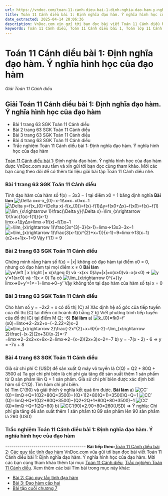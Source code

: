 ```yaml
---
url: https://vndoc.com/toan-11-canh-dieu-bai-1-dinh-nghia-dao-ham-y-nghia-hinh-hoc-cua-dao-ham-309107
title: Toán 11 Cánh diều bài 1: Định nghĩa đạo hàm. Ý nghĩa hình học của đạo hàm - Giải Toán 11 Cánh diều - VnDoc.com
date_extracted: 2025-04-14 20:06:36
description: VnDoc.com xin gửi tới bạn đọc bài viết Toán 11 Cánh diều bài 1: Định nghĩa đạo hàm. Ý nghĩa hình học của đạo hàm. Mời các bạn cùng tham khảo để có thêm tài liệu giải SGK Toán 11 Cánh diều nhé.
keywords: Toán 11 Cánh diều, Toán 11 Cánh diều bài 1, Toán lớp 11 Cánh diều, bài tập toán 11 Cánh diều, giải sgk toán 11 Cánh diều, giải toán 11 Cánh diều, toán 11 CD, toán 11, giải toán 11 Cánh diều bài 1, Toán 11 Cánh diều bài 1 Định nghĩa đạo hàm Ý nghĩa hình học của đạo hàm, Định nghĩa đạo hàm, Ý nghĩa hình học của đạo hàm
---
```


# Toán 11 Cánh diều bài 1: Định nghĩa đạo hàm. Ý nghĩa hình học của đạo hàm
_Giải Toán 11 Cánh diều_
## Giải Toán 11 Cánh diều bài 1: Định nghĩa đạo hàm. Ý nghĩa hình học của đạo hàm
  * Bài 1 trang 63 SGK Toán 11 Cánh diều
  * Bài 2 trang 63 SGK Toán 11 Cánh diều
  * Bài 3 trang 63 SGK Toán 11 Cánh diều
  * Bài 4 trang 63 SGK Toán 11 Cánh diều
  * Trắc nghiệm Toán 11 Cánh diều bài 1: Định nghĩa đạo hàm. Ý nghĩa hình học của đạo hàm

[Toán 11 Cánh diều bài 1](<https://vndoc.com/toan-11-canh-dieu-bai-1-dinh-nghia-dao-ham-y-nghia-hinh-hoc-cua-dao-ham-309107>): Định nghĩa đạo hàm. Ý nghĩa hình học của đạo hàm được VnDoc.com sưu tầm và xin gửi tới bạn đọc cùng tham khảo. Mời các bạn cùng theo dõi để có thêm tài liệu giải bài tập Toán 11 Cánh diều nhé.
### Bài 1 trang 63 SGK Toán 11 Cánh diều
Tính đạo hàm của hàm số f\(x\) = 3x3 − 1 tại điểm x0 = 1 bằng định nghĩa 
**Bài làm**
![\\Delta x=x-x_{0}=x-1](https://i.vdoc.vn/data/image/blank.png)Δx=x−x0=x−1
![\\Delta y=f\(x_{0}+\\Delta x\)-f\(x_{0}\)=f\(x\)-f\(1\)](https://i.vdoc.vn/data/image/blank.png)Δy=f\(x0+Δx\)−f\(x0\)=f\(x\)−f\(1\)
![\\lim_{x\\rightarrow 1}\\frac{\\Delta y}{\\Delta x}=\\lim_{x\\rightarrow 1}\\frac{f\(x\)-f\(1\)}{x-1}](https://i.vdoc.vn/data/image/blank.png)limx→1ΔyΔx=limx→1f\(x\)−f\(1\)x−1
![=\\lim_{x\\rightarrow 1}\\frac{3x^{3}-3}{x-1}](https://i.vdoc.vn/data/image/blank.png)=limx→13x3−3x−1
![=\\lim_{x\\rightarrow 1}\\frac{3\(x-1\)\(x^{2}+x+1\)}{x-1}=9](https://i.vdoc.vn/data/image/blank.png)=limx→13\(x−1\)\(x2+x+1\)x−1=9
Vậy f'\(1\) = 9
### Bài 2 trang 63 SGK Toán 11 Cánh diều
Chứng minh rằng hàm số f\(x\) = |x| không có đạo hàm tại điểm x0 = 0, nhưng có đạo hàm tại mọi điểm x ≠ 0
**Bài làm**
![y=\\left | x \\right |= x\(x\\geq 0\) và -x\(x< 0\)](https://i.vdoc.vn/data/image/blank.png)ày=|x|=x\(x≥0\)và−x\(x<0\)
=> ![y](https://i.vdoc.vn/data/image/blank.png)y′=1\(x≥0\) và -1\(x < 0\)
Ta có ![\\lim_{x\\rightarrow 0^{+}}y](https://i.vdoc.vn/data/image/blank.png)limx→0+y′=1≠−1=limx→0−y′
Vậy không tồn tại đạo hàm của hàm số tại x = 0
### Bài 3 trang 63 SGK Toán 11 Cánh diều
Cho hàm số y = −2x2 \+ x có đồ thị \(C\)
a\) Xác định hệ số góc của tiếp tuyến của đồ thị \(C\) tại điểm có hoành độ bằng 2
b\) Viết phương trình tiếp tuyến của đồ thị \(C\) tại điểm M \(2; -6\)
**Bài làm**
a\) ![k_{0}=f](https://i.vdoc.vn/data/image/blank.png)k0=f′\(x0\)=limx→2−2x2+x−\(−2.22+2\)x−2
![=\\lim_{x\\rightarrow 2}\\frac{-2x^{2}+x+6}{x-2}=\\lim_{x\\rightarrow 2}\\frac{-\(x-2\)\(2x+3\)}{x-2}=-7](https://i.vdoc.vn/data/image/blank.png)=limx→2−2x2+x+6x−2=limx→2−\(x−2\)\(2x+3\)x−2=−7
b\) y = -7\(x - 2\) - 6 => y = -7x + 8
### Bài 4 trang 63 SGK Toán 11 Cánh diều
Giả sử chi phí C \(USD\) để sản xuất Q máy vô tuyến là C\(Q\) = Q2 \+ 80Q + 3500
a\) Ta gọi chi phí biên là chi phí gia tăng để sản xuất thêm 1 sản phẩm từ Q sản phẩm lên Q + 1 sản phẩm. Giả sử chi phí biên được xác định bởi hàm số C'\(Q\). Tìm hàm chi phí biên.  
b\) Tìm C'\(90\) và giải thích ý nghĩa kết quả tìm được.
**Bài làm**
a\) ![C](https://i.vdoc.vn/data/image/blank.png)C′\(Q\)=limQ→Q+1\(Q2+80Q+3500\)−\(\(Q+1\)2+80\(Q+1\)+3500\)Q−Q−1
![C](https://i.vdoc.vn/data/image/blank.png)C′\(Q\)=limQ→Q+1\(Q2+80Q+3500\)−\(Q2+2Q+1+80Q+80+3500\)−1
![C](https://i.vdoc.vn/data/image/blank.png)C′\(Q\)=limQ→Q+1\(2Q+80\)
b\) ![C](https://i.vdoc.vn/data/image/blank.png)C′\(90\)=2.90+80=260\(USD\)
=> Ý nghĩa: Chi phí gia tăng để sản xuất thêm 1 sản phẩm từ 89 sản phẩm lên 90 sản phẩm là 260 \(USD\)
### Trắc nghiệm Toán 11 Cánh diều bài 1: Định nghĩa đạo hàm. Ý nghĩa hình học của đạo hàm
\----------------------------------------
**Bài tiếp theo:**[Toán 11 Cánh diều bài 2: Các quy tắc tính đạo hàm](<https://vndoc.com/toan-11-canh-dieu-bai-2-cac-quy-tac-tinh-dao-ham-309110>)
VnDoc.com vừa gửi tới bạn đọc bài viết Toán 11 Cánh diều bài 1: Định nghĩa đạo hàm. Ý nghĩa hình học của đạo hàm. Mời các bạn cùng tham khảo thêm tại mục [Toán 11 Cánh diều](<https://vndoc.com/toan-11-canh-dieu>), [Trắc nghiệm Toán 11 Cánh diều](<https://vndoc.com/trac-nghiem-toan-11-canh-dieu>).
Xem thêm các bài Tìm bài trong mục này khác:
  * [Bài 2: Các quy tắc tính đạo hàm](</toan-11-canh-dieu-bai-2-cac-quy-tac-tinh-dao-ham-309110>)
  * [Bài 3: Đạo hàm cấp hai](</toan-11-canh-dieu-bai-3-dao-ham-cap-hai-309113>)
  * [Bài tập cuối chương 7](</toan-11-canh-dieu-bai-tap-cuoi-chuong-7-309115>)

